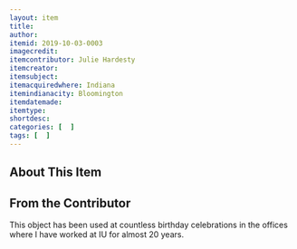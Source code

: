 ---layout: itemtitle: author: itemid: 2019-10-03-0003imagecredit: itemcontributor: Julie Hardestyitemcreator: itemsubject: itemacquiredwhere: Indianaitemindianacity: Bloomingtonitemdatemade: itemtype: shortdesc: categories: [  ]tags: [  ]---## About This Item## From the ContributorThis object has been used at countless birthday celebrations in the offices where I have worked at IU for almost 20 years.